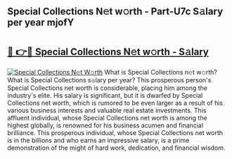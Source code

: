 ## Special Collections N𝚎t w𝚘rth - Part-U7c S𝚊lary per year mjofY

# <h2><a href="http://gc2fq12.nevu.top/?p=Special+Collections">🔗 👉🔴 Special Collections N𝚎t w𝚘rth - S𝚊lary</a></h2>

[![Special Collections N𝚎t W𝚘rth](https://i.imgur.com/Oavwk0R.jpeg)](http://gc2fq12.nevu.top/?p=Special+Collections)
What is Special Collections n𝚎t w𝚘rth? What is Special Collections s𝚊lary per year?
This prosperous person's Special Collections net worth is considerable, placing him among the industry's elite. His salary is significant, but it is dwarfed by Special Collections net worth, which is rumored to be even larger as a result of his various business interests and valuable real estate investments. This affluent individual, whose Special Collections net worth is among the highest globally, is renowned for his business acumen and financial brilliance. This prosperous individual, whose Special Collections net worth is in the billions and who earns an impressive salary, is a prime demonstration of the might of hard work, dedication, and financial wisdom.
